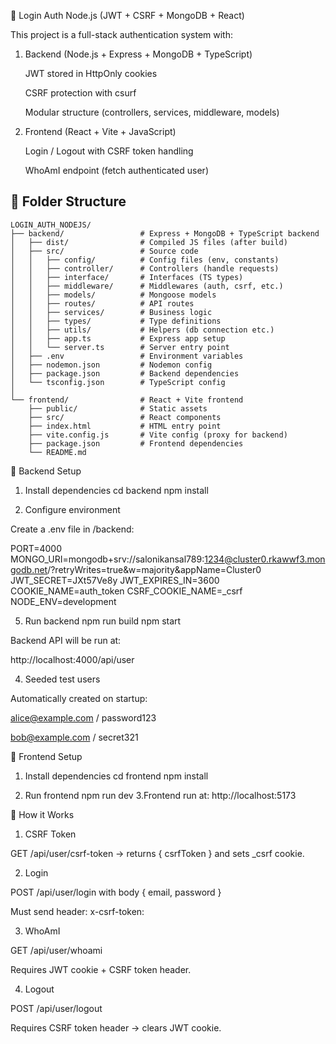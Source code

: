 📘 Login Auth Node.js (JWT + CSRF + MongoDB + React)

This project is a full-stack authentication system with:

1. Backend (Node.js + Express + MongoDB + TypeScript)

   JWT stored in HttpOnly cookies

   CSRF protection with csurf

   Modular structure (controllers, services, middleware, models)

2. Frontend (React + Vite + JavaScript)

   Login / Logout with CSRF token handling

   WhoAmI endpoint (fetch authenticated user)

## 📂 Folder Structure

```plaintext
LOGIN_AUTH_NODEJS/
├── backend/                 # Express + MongoDB + TypeScript backend
│   ├── dist/                # Compiled JS files (after build)
│   ├── src/                 # Source code
│   │   ├── config/          # Config files (env, constants)
│   │   ├── controller/      # Controllers (handle requests)
│   │   ├── interface/       # Interfaces (TS types)
│   │   ├── middleware/      # Middlewares (auth, csrf, etc.)
│   │   ├── models/          # Mongoose models
│   │   ├── routes/          # API routes
│   │   ├── services/        # Business logic
│   │   ├── types/           # Type definitions
│   │   ├── utils/           # Helpers (db connection etc.)
│   │   ├── app.ts           # Express app setup
│   │   └── server.ts        # Server entry point
│   ├── .env                 # Environment variables
│   ├── nodemon.json         # Nodemon config
│   ├── package.json         # Backend dependencies
│   └── tsconfig.json        # TypeScript config
│
└── frontend/                # React + Vite frontend
    ├── public/              # Static assets
    ├── src/                 # React components
    ├── index.html           # HTML entry point
    ├── vite.config.js       # Vite config (proxy for backend)
    ├── package.json         # Frontend dependencies
    └── README.md

``` 




🚀 Backend Setup
1. Install dependencies
cd backend
npm install

2. Configure environment

Create a .env file in /backend:

PORT=4000
MONGO_URI=mongodb+srv://salonikansal789:1234@cluster0.rkawwf3.mongodb.net/?retryWrites=true&w=majority&appName=Cluster0
JWT_SECRET=JXt57Ve8y
JWT_EXPIRES_IN=3600
COOKIE_NAME=auth_token
CSRF_COOKIE_NAME=_csrf
NODE_ENV=development

5. Run backend
   npm run build
    npm start

Backend API will be run at:

http://localhost:4000/api/user


4. Seeded test users

Automatically created on startup:

alice@example.com
 / password123

bob@example.com
 / secret321


🎨 Frontend Setup
1. Install dependencies
   cd frontend
    npm install

2. Run frontend
   npm run dev
3.Frontend run at:
http://localhost:5173


🔗 How it Works

1. CSRF Token

GET /api/user/csrf-token → returns { csrfToken } and sets _csrf cookie.

2. Login

POST /api/user/login with body { email, password }

Must send header: x-csrf-token: <token>

3. WhoAmI

GET /api/user/whoami

Requires JWT cookie + CSRF token header.

4. Logout

POST /api/user/logout

Requires CSRF token header → clears JWT cookie.



